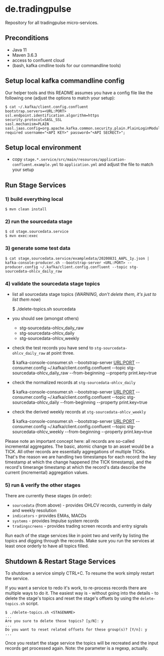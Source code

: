 # de.tradingpulse

Repository for all tradingpulse micro-services.

## Preconditions

- Java 11
- Maven 3.6.3
- access to confluent cloud
- (bash, kafka cmdline tools for our commandline tools)

## Setup local kafka commandline config

Our helper tools and this README assumes you have a config file like the following one (adjust the options to match your setup):

    $ cat ~/.kafka/client.config.confluent
    bootstrap.servers=<URL:PORT>
    ssl.endpoint.identification.algorithm=https
    security.protocol=SASL_SSL
    sasl.mechanism=PLAIN
    sasl.jaas.config=org.apache.kafka.common.security.plain.PlainLoginModule required username="<API KEY>" password="<API SECRECT>";
   
## Setup local environment

- copy `stage.*.service/src/main/resources/application-confluent.example.yml` to `application.yml` and adjust the file to match your setup

## Run Stage Services

### 1) build everything local
	
    $ mvn clean install
	
### 2) run the sourcedata stage

    $ cd stage.sourcedata.service
    $ mvn exec:exec

### 3) generate some test data

    $ cat stage.sourcedata.service/exampledata/20200831_AAPL_1y.json | kafka-console-producer.sh --bootstrap-server <URL:PORT> --producer.config ~/.kafka/client.config.confluent --topic stg-sourcedata-ohlcv_daily_raw 

### 4) validate the sourcedata stage topics 

- list all sourcedata stage topics (*WARNING, don't delete them, it's just to list them now*)

    $ ./delete-topics.sh sourcedata

- you should see (amongst others)
  - stg-sourcedata-ohlcv_daily_raw
  - stg-sourcedata-ohlcv_daily
  - stg-sourcedata-ohlcv_weekly

- check the test records you have send to `stg-sourcedata-ohlcv_daily_raw` at point three.

    $ kafka-console-consumer.sh --bootstrap-server <URL:PORT> --consumer.config ~/.kafka/client.config.confluent --topic stg-sourcedata-ohlcv_daily_raw --from-beginning --property print.key=true
	
- check the normalized records at `stg-sourcedata-ohlcv_daily`

    $ kafka-console-consumer.sh --bootstrap-server <URL:PORT> --consumer.config ~/.kafka/client.config.confluent --topic stg-sourcedata-ohlcv_daily --from-beginning --property print.key=true
	
- check the derived weekly records at `stg-sourcedata-ohlcv_weekly`

    $ kafka-console-consumer.sh --bootstrap-server <URL:PORT> --consumer.config ~/.kafka/client.config.confluent --topic stg-sourcedata-ohlcv_weekly --from-beginning --property print.key=true

Please note an important concept here: all records are so-called incremental aggregates. The basic, atomic change to an asset would be a TICK. All other records are essentially aggregations of multiple TICKs. That's the reason we are handling two timestamps for each record: the key timestamp at which the change happened (the TICK timestamp), and the record's timerange timestamp at which the record's data describe the current (incremental) aggregation values.

### 5) run & verify the other stages

There are currently these stages (in order):
- `sourcedata` (from above) - provides OHLCV records, currently in daily and weekly resolution
- `indicators` - provides EMAs, MACDs
- `systems` - provides Impulse system records
- `tradingscreens` - provides trading screen records and entry signals

Run each of the stage services like in point two and verify by listing the topics and digging through the records. Make sure you run the services at least once orderly to have all topics filled.

## Shutdown & Restart Stage Services

To shutdown a service simply CTRL+C. To resume the work simply restart the service. 

If you want a service to redo it's work, to re-process records there are multiple ways to do it. The easiest way is - without going into the details - to delete the stage's topics and reset the stage's offsets by using the `delete-topics.sh` script.

    $ ./delete-topics.sh <STAGENAME>
    ...
    Are you sure to delete those topics? [y/N]: y
    ...
    Do you want to reset related offsets for these group(s)? [Y/n]: y
    ...

Once you restart the stage service the topics will be recreated and the input records get processed again. Note: the <STAGENAME> parameter is a regexp, actually. 




